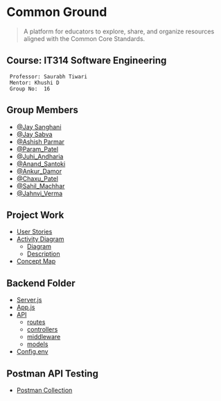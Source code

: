 

# Common Ground

> A platform for educators to explore, share, and organize resources aligned
with the Common Core Standards.

## Course: IT314 Software Engineering
     Professor: Saurabh Tiwari
     Mentor: Khushi D
     Group No:  16
## Group Members

- [@Jay Sanghani](https://www.github.com/Jaysanghani08/)
- [@Jay Sabva](https://www.github.com/JaySabva)
- [@Ashish Parmar](https://www.github.com/Ashishparmar3511) 
- [@Param_Patel](https://www.github.com/P-a-r-a-m)
- [@Juhi_Andharia](https://github.com/juhiandharia)
- [@Anand_Santoki](https://github.com/Anand202526)
- [@Ankur_Damor](https://github.com/AnkurDamor1110)
- [@Chaxu_Patel](https://github.com/Chaxupatel)
- [@Sahil_Machhar](https://github.com/Sahilmachhar)
- [@Jahnvi_Verma](https://github.com/v-jahnvi)
## Project Work

- [User Stories](https://github.com/Jaysanghani08/Common_Ground/blob/main/User_Stories/User_Stories.pdf)
- [Activity Diagram](https://github.com/Jaysanghani08/Common_Ground/blob/main/Activity_diagram/)
  - [Diagram](https://github.com/Jaysanghani08/Common_Ground/blob/main/Activity_diagram/Activity_Diagram.pdf)
  - [Description](https://github.com/Jaysanghani08/Common_Ground/blob/main/Activity_diagram/Activity_Diagram_Description.pdf)
- [Concept Map](https://github.com/Jaysanghani08/Common_Ground/blob/main/Concept_map/Concept_Map.pdf)

## Backend Folder

- [Server.js](https://github.com/Jaysanghani08/Common_Ground/blob/main/BackEnd/server.js)
- [App.js](https://github.com/Jaysanghani08/Common_Ground/tree/main/BackEnd/app.js)
- [API](https://github.com/Jaysanghani08/Common_Ground/tree/main/BackEnd/api/)
  - [routes](https://github.com/Jaysanghani08/Common_Ground/tree/main/BackEnd/api/routes)
  - [controllers](https://github.com/Jaysanghani08/Common_Ground/tree/main/BackEnd/api/controllers)
  - [middleware](https://github.com/Jaysanghani08/Common_Ground/tree/main/BackEnd/api/middleware)
  - [models](https://github.com/Jaysanghani08/Common_Ground/tree/main/BackEnd/api/models)
- [Config.env](https://github.com/Jaysanghani08/Common_Ground/blob/main/BackEnd/config.env)

## Postman API Testing
- [Postman Collection](https://www.postman.com/jaysabva/workspace/common-ground/collection/29100795-f050ae57-b6d0-4d13-a547-90435b1845d7?action=share&creator=29100795)
